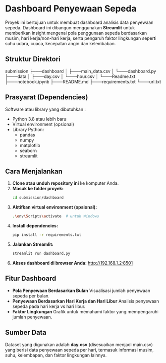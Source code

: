 # Dashboard Penyewaan Sepeda
Proyek ini bertujuan untuk membuat dashboard analisis data penyewaan sepeda. Dashboard ini dibangun menggunakan **Streamlit** untuk memberikan insight mengenai pola penggunaan sepeda berdasarkan musim, hari kerja/non-hari kerja, serta pengaruh faktor lingkungan seperti suhu udara, cuaca, kecepatan angin dan kelembaban.

## Struktur Direktori
submission
├───dashboard
│   ├───main_data.csv
│   └───dashboard.py
├───data
│   ├───day.csv
│   └───hour.csv
│   └───Readme.txt
├───notebook.ipynb
├───README.md
├───requirements.txt
└───url.txt


## Prasyarat (Dependencies)
Software atau library yang dibutuhkan :
- Python 3.8 atau lebih baru
- Virtual environment (opsional)
- Library Python:
    - pandas
    - numpy
    - matplotlib
    - seaborn
    - streamlit


## Cara Menjalankan

1. **Clone atau unduh repository ini** ke komputer Anda.
2. **Masuk ke folder proyek:**
   ```bash
   cd submission/dashboard
   ```
3. **Aktifkan virtual environment (opsional):**
   ```bash
   .\env\Scripts\activate  # untuk Windows
   ```
4. **Install dependencies:**
   ```bash
   pip install -r requirements.txt
   ```
5. **Jalankan Streamlit:**
   ```bash
   streamlit run dashboard.py
   ```
6. **Akses dashboard di browser Anda:** http://192.168.1.2:8501
   


## Fitur Dashboard

- **Pola Penyewaan Berdasarkan Bulan**
  Visualisasi jumlah penyewaan sepeda per bulan.
- **Penyewaan Berdasarkan Hari Kerja dan Hari Libur**
  Analisis penyewaan sepeda pada hari kerja vs hari libur.
- **Faktor Lingkungan**
  Grafik untuk memahami faktor yang mempengaruhi jumlah penyewaan.


## Sumber Data

Dataset yang digunakan adalah **day.csv** (disesuaikan menjadi main.csv) yang berisi data penyewaan sepeda per hari, termasuk informasi musim, suhu, kelembapan, dan faktor lingkungan lainnya.

